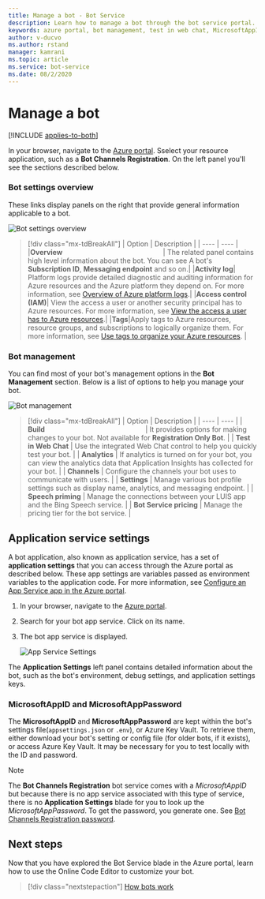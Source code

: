 ```yaml
---
title: Manage a bot - Bot Service
description: Learn how to manage a bot through the bot service portal.
keywords: azure portal, bot management, test in web chat, MicrosoftAppID, MicrosoftAppPassword, application settings
author: v-ducvo
ms.author: rstand
manager: kamrani
ms.topic: article
ms.service: bot-service
ms.date: 08/2/2020
---
```


# Manage a bot

[!INCLUDE [applies-to-both](includes/applies-to-both.md)]

In your browser, navigate to the [Azure portal](https://ms.portal.azure.com/). Sselect your resource application, such as a **Bot Channels Registration**. On the left panel you'll see the sections described below.

### Bot settings overview

These links display panels on the right that provide general information applicable to a bot.

![Bot settings overview](~/media/azure-manage-a-bot/overview.png)

> [!div class="mx-tdBreakAll"]
> | Option |  Description |
> | ---- | ---- |
> |**Overview** <img width="200px"/>| The related panel contains high level information about the bot. You can see A bot's **Subscription ID**, **Messaging endpoint** and so on.|
> |**Activity log**| Platform logs provide detailed diagnostic and auditing information for Azure resources and the Azure platform they depend on. For more information, see [Overview of Azure platform logs](https://docs.microsoft.com/azure/azure-monitor/platform/platform-logs-overview).|
> |**Access control (IAM)**| View the access a user or another security principal has to Azure resources. For more information, see [View the access a user has to Azure resources](https://docs.microsoft.com/azure/role-based-access-control/check-access).|
> |**Tags**|Apply tags to Azure resources, resource groups, and subscriptions to logically organize them. For more information, see [Use tags to organize your Azure resources](https://docs.microsoft.com/azure/azure-resource-manager/management/tag-resources). |

### Bot management

 You can find most of your bot's management options in the **Bot Management** section. Below is a list of options to help you manage your bot.

![Bot management](~/media/azure-manage-a-bot/bot-management.png)

> [!div class="mx-tdBreakAll"]
> | Option |  Description |
> | ---- | ---- |
> | **Build** <img width="200px"/>| It provides options for making changes to your bot. Not available for **Registration Only Bot**. |
> | **Test in Web Chat** | Use the integrated Web Chat control to help you quickly test your bot. |
> | **Analytics** | If analytics is turned on for your bot, you can view the analytics data that Application Insights has collected for your bot. |
> | **Channels** | Configure the channels your bot uses to communicate with users. |
> | **Settings** | Manage various bot profile settings such as display name, analytics, and messaging endpoint. |
> | **Speech priming** | Manage the connections between your LUIS app and the Bing Speech service. |
> | **Bot Service pricing** | Manage the pricing tier for the bot service. |

## Application service settings

A bot application, also known as application service, has a set of **application settings** that you can access through the Azure portal as described below. These app settings are variables passed as environment variables to the application code. For more information, see [Configure an App Service app in the Azure portal](https://docs.microsoft.com/azure/app-service/configure-common).

1. In your browser, navigate to the [Azure portal](https://ms.portal.azure.com/).
1. Search for your bot app service. Click on its name.
1. The bot app service is displayed.

    ![App Service Settings](~/media/azure-manage-a-bot/app-service-settings.png)

The **Application Settings** left panel contains detailed information about the bot, such as the bot's environment, debug settings, and application settings keys.

### MicrosoftAppID and MicrosoftAppPassword

The **MicrosoftAppID** and **MicrosoftAppPassword** are kept within the bot's settings file(`appsettings.json` or `.env`), or Azure Key Vault. To retrieve them, either download your bot's setting or config file (for older bots, if it exists), or access Azure Key Vault. It may be necessary for you to test locally with the ID and password.

> [!NOTE]
> The **Bot Channels Registration** bot service comes with a *MicrosoftAppID* but because there is no app service associated with this type of service, there is no **Application Settings** blade for you to look up the *MicrosoftAppPassword*. To get the password, you generate one. See [Bot Channels Registration password](bot-service-manage-settings.md#get-registration-password).

## Next steps
Now that you have explored the Bot Service blade in the Azure portal, learn how to use the Online Code Editor to customize your bot.
> [!div class="nextstepaction"]
> [How bots work](~/v4sdk/bot-builder-basics.md)
